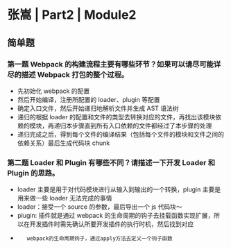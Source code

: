 # 张嵩 | Part2 | Module2

## 简单题

### 第一题 Webpack 的构建流程主要有哪些环节？如果可以请尽可能详尽的描述 Webpack 打包的整个过程。

- 先初始化 webpack 的配置
- 然后开始编译，注册所配置的 loader、plugin 等配置
- 确定入口文件，然后开始递归地解析文件并生成 AST 语法树
- 递归的根据 loader 的配置和文件的类型去转换对应的文件，再找出该模块依赖的模块，再递归本步骤直到所有入口依赖的文件都经过了本步骤的处理
- 递归完成之后，得到每个文件的编译结果（包括每个文件的模块和文件之间的依赖关系）最后生成代码块 chunk

### 第二题 Loader 和 Plugin 有哪些不同？请描述一下开发 Loader 和 Plugin 的思路。

- loader 主要是用于对代码模块进行从输入到输出的一个转换，plugin 主要是用来做一些 loader 无法完成的事情
- loader：接受一个 source 的参数，最后导出一个 js 代码块～
- plugin: 插件就是通过 webpack 的生命周期的钩子去挂载函数实现扩展，所以在开发插件时需先确认所要开发插件的执行时机，然后找到对应
-        webpack的生命周期钩子，通过apply方法去定义一个钩子函数
